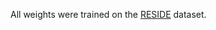 All weights were trained on the [RESIDE](https://sites.google.com/view/reside-dehaze-datasets/reside-standard?authuser=3D0) dataset.
